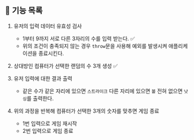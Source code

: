 ## 🚀 기능 목록

1. 유저의 입력 데이터 유효성 검사
   - 1부터 9까지 서로 다른 3자리의 수를 입력 받는다. ✅
   - 위의 조건이 충족되지 않는 경우 `throw`문을 사용해 예외를 발생시켜 애플리케이션을 종료시킨다.
2. 상대방인 컴퓨터가 선택한 랜덤의 수 3개 생성 ✅
3. 유저 입력에 대한 결과 출력

   - 같은 수가 같은 자리에 있으면 `스트라이크` 다른 자리에 있으면 `볼` 전혀 없으면 `낫싱`를 출력한다.

4. 위의 과정을 반복해 컴퓨터가 선택한 3개의 숫자를 맞추면 게임 종료
   - 1번 입력으로 게임 재시작
   - 2번 입력으로 게임 종료
